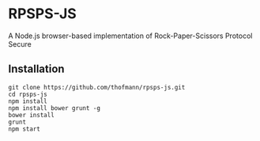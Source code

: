 RPSPS-JS
========

A Node.js browser-based implementation of Rock-Paper-Scissors Protocol Secure

## Installation

```
git clone https://github.com/thofmann/rpsps-js.git
cd rpsps-js
npm install
npm install bower grunt -g
bower install
grunt
npm start
```